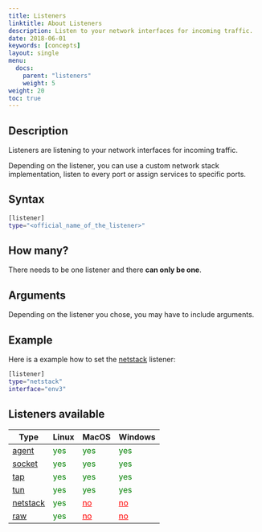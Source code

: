 ```yaml
---
title: Listeners
linktitle: About Listeners
description: Listen to your network interfaces for incoming traffic.
date: 2018-06-01
keywords: [concepts]
layout: single
menu:
  docs:
    parent: "listeners"
    weight: 5
weight: 20
toc: true
---
```


## Description

Listeners are listening to your network interfaces for incoming traffic.

Depending on the listener, you can use a custom network stack implementation, listen to every port or assign services to specific ports.

## Syntax

```bash
[listener]
type="<official_name_of_the_listener>"
```
## How many?

There needs to be one listener and there **can only be one**.

## Arguments

Depending on the listener you chose, you may have to include arguments.

## Example

Here is a example how to set the [netstack](/listeners/netstack) listener:

```bash
[listener]
type="netstack"
interface="env3"
```

## Listeners available

| Type | Linux | MacOS | Windows |
--- | --- | --- | --- |
[ <span style="text-decoration: underline">agent</span>](/listeners/agent) | <span style="color:green">yes</span> | <span style="color:green">yes</span> | <span style="color:green">yes</span>
[<span style="text-decoration: underline">socket</span>](/listeners/socket) | <span style="color:green">yes</span> | <span style="color:green">yes</span> | <span style="color:green">yes</span>
[<span style="text-decoration: underline">tap</span>](/listeners/tap) | <span style="color:green">yes</span> | <span style="color:green">yes</span> | <span style="color:green">yes</span>
[<span style="text-decoration: underline">tun</span>](/listeners/tun) | <span style="color:green">yes</span> | <span style="color:green">yes</span> | <span style="color:green">yes</span>
[<span style="text-decoration: underline">netstack</span>](/listeners/netstack) | <span style= "color:green">yes</span> | <span style="text-decoration: underline; color:red">no</span> | <span style="text-decoration: underline; color:red">no</span>
[<span style="text-decoration: underline">raw</span>](/listeners/raw) | <span style= "color:green">yes</span> | <span style="text-decoration: underline; color:red">no</span> | <span style="text-decoration: underline; color:red">no</span>
